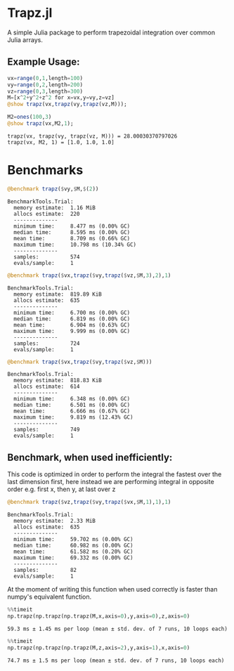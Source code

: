 # Trapz.jl

A simple Julia package to perform trapezoidal integration over common Julia arrays. 

## Example Usage:


```julia
vx=range(0,1,length=100)
vy=range(0,2,length=200)
vz=range(0,3,length=300)
M=[x^2+y^2+z^2 for x=vx,y=vy,z=vz]
@show trapz(vx,trapz(vy,trapz(vz,M)));

M2=ones(100,3)
@show trapz(vx,M2,1);

```

    trapz(vx, trapz(vy, trapz(vz, M))) = 28.00030370797026
    trapz(vx, M2, 1) = [1.0, 1.0, 1.0]


# Benchmarks


```julia
@benchmark trapz($vy,$M,$(2))
```

    BenchmarkTools.Trial: 
      memory estimate:  1.16 MiB
      allocs estimate:  220
      --------------
      minimum time:     8.477 ms (0.00% GC)
      median time:      8.595 ms (0.00% GC)
      mean time:        8.709 ms (0.66% GC)
      maximum time:     10.798 ms (10.34% GC)
      --------------
      samples:          574
      evals/sample:     1

```julia
@benchmark trapz($vx,trapz($vy,trapz($vz,$M,3),2),1)
```

    BenchmarkTools.Trial: 
      memory estimate:  819.89 KiB
      allocs estimate:  635
      --------------
      minimum time:     6.700 ms (0.00% GC)
      median time:      6.819 ms (0.00% GC)
      mean time:        6.904 ms (0.63% GC)
      maximum time:     9.999 ms (0.00% GC)
      --------------
      samples:          724
      evals/sample:     1

```julia
@benchmark trapz($vx,trapz($vy,trapz($vz,$M)))
```

    BenchmarkTools.Trial: 
      memory estimate:  818.83 KiB
      allocs estimate:  614
      --------------
      minimum time:     6.348 ms (0.00% GC)
      median time:      6.501 ms (0.00% GC)
      mean time:        6.666 ms (0.67% GC)
      maximum time:     9.819 ms (12.43% GC)
      --------------
      samples:          749
      evals/sample:     1

## Benchmark, when used inefficiently:

This code is optimized in order to perform the integral the fastest over the last dimension first, here instead we are performing integral in opposite order e.g. first x, then y, at last over z


```julia
@benchmark trapz($vz,trapz($vy,trapz($vx,$M,1),1),1)
```

    BenchmarkTools.Trial: 
      memory estimate:  2.33 MiB
      allocs estimate:  635
      --------------
      minimum time:     59.702 ms (0.00% GC)
      median time:      60.982 ms (0.00% GC)
      mean time:        61.582 ms (0.20% GC)
      maximum time:     69.332 ms (0.00% GC)
      --------------
      samples:          82
      evals/sample:     1

At the moment of writing this function when used correctly is faster than numpy's equivalent function.

```python
%%timeit
np.trapz(np.trapz(np.trapz(M,x,axis=0),y,axis=0),z,axis=0)
```

    59.3 ms ± 1.45 ms per loop (mean ± std. dev. of 7 runs, 10 loops each)

```python
%%timeit
np.trapz(np.trapz(np.trapz(M,z,axis=2),y,axis=1),x,axis=0)
```

    74.7 ms ± 1.5 ms per loop (mean ± std. dev. of 7 runs, 10 loops each)



```python

```
